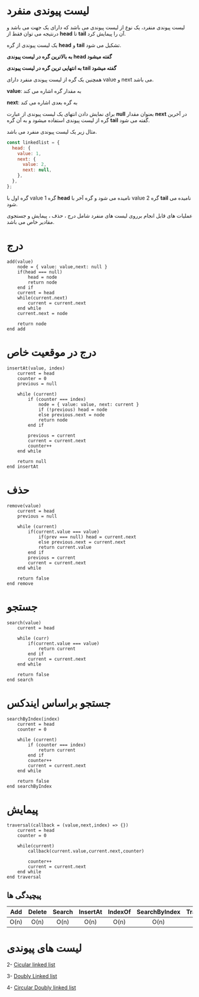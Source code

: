# لیست پیوندی منفرد

لیست پیوندی منفرد، یک نوع از لیست پیوندی می باشد که دارای یک جهت می باشد و درنتیجه می توان فقط از **head** تا **tail** آن را پیمایش کرد.

یک لیست پیوندی از گره **head** و **tail** تشکیل می شود.

**به بالاترین گره در لیست پیوندی head گفته میشود**

**به انتهایی ترین گره در لیست پیوندی tail گفته میشود**

همچنین یک گره از لیست پیوندی منفرد دارای value و next می باشد.

**value**: به مقدار گره اشاره می کند

**next**: به گره بعدی اشاره می کند

برای نمایش دادن انتهای یک لیست پیوندی از عبارت **null** بعنوان مقدار **next** در آخرین گره از لیست پیوندی استفاده میشود و به آن گره **tail** گفته می شود.

مثال زیر یک لیست پیوندی منفرد می باشد.

```javascript
const linkedlist = {
  head: {
    value: 1,
    next: {
      value: 2,
      next: null,
    },
  },
};
```

گره اول با value 1 گره **head** نامیده می شود و گره آخر با value 2 گره **tail** نامیده می شود.

عملیات های قابل انجام برروی لیست های منفرد شامل درج ، حذف ، پیمایش و جستجوی مقادیر خاص می باشد.

# درج

```
add(value)
    node = { value: value,next: null }
    if(head === null)
        head = node
        return node
    end if
    current = head
    while(current.next)
        current = current.next
    end while
    current.next = node

    return node
end add
```

# درج در موقعیت خاص

```
insertAt(value, index)
    current = head
    counter = 0
    previous = null

    while (current)
        if (counter === index)
            node = { value: value, next: current }
            if (!previous) head = node
            else previous.next = node
            return node
        end if

        previous = current
        current = current.next
        counter++
    end while

    return null
end insertAt
```

# حذف

```
remove(value)
    current = head
    previous = null

    while (current)
        if(current.value === value)
            if(prev === null) head = current.next
            else previous.next = current.next
            return current.value
        end if
        previous = current
        current = current.next
    end while

    return false
end remove
```

# جستجو

```
search(value)
    current = head

    while (curr)
        if(current.value === value)
            return current
        end if
        current = current.next
    end while

    return false
end search
```

# جستجو براساس ایندکس

```
searchByIndex(index)
    current = head
    counter = 0

    while (current)
        if (counter === index)
            return current
        end if
        counter++
        current = current.next
    end while

    return false
end searchByIndex
```

# پیمایش

```
traversal(callback = (value,next,index) => {})
    current = head
    counter = 0

    while(current)
        callback(current.value,current.next,counter)

        counter++
        current = current.next
    end while
end traversal
```

## پیچیدگی ها

| Add  | Delete | Search | InsertAt | IndexOf | SearchByIndex | Traversal |
| :--: | :----: | :----: | :------: | :-----: | :-----------: | :-------: |
| O(n) |  O(n)  |  O(n)  |   O(n)   |  O(n)   |     O(n)      |   O(n)    |

# لیست های پیوندی

2- [Cicular linked list](https://github.com/mmdzov/data-structure/blob/main/src/2.Linked-List/2_2.Circular-Linked-List/FA-README.md)

3- [Doubly Linked list](https://github.com/mmdzov/data-structure/blob/main/src/2.Linked-List/2_3.Doubly-Linked-List/FA-README.md)

4- [Circular Doubly linked list](https://github.com/mmdzov/data-structure/blob/main/src/2.Linked-List/2_4.Circular-Doubly-Linked-List/FA-README.md)
